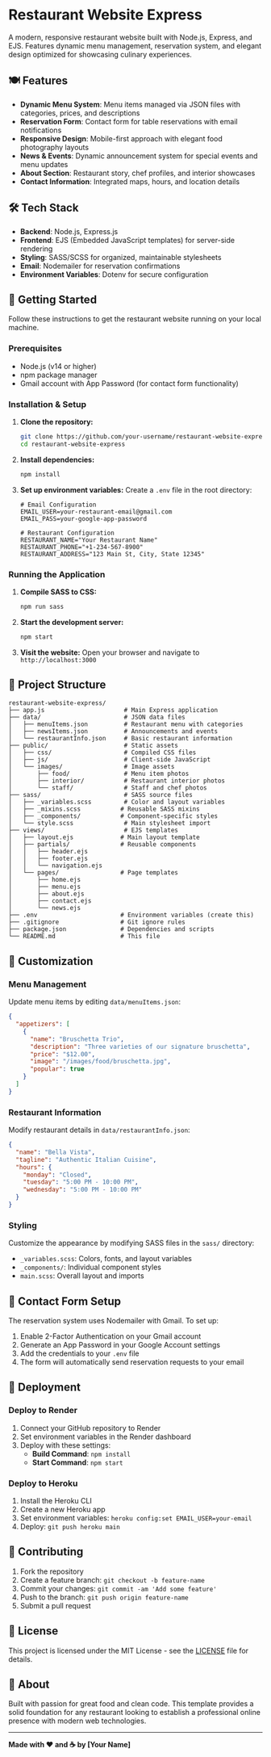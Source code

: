 # Restaurant Website Express

A modern, responsive restaurant website built with Node.js, Express, and EJS. Features dynamic menu management, reservation system, and elegant design optimized for showcasing culinary experiences.

## 🍽️ Features

- **Dynamic Menu System**: Menu items managed via JSON files with categories, prices, and descriptions
- **Reservation Form**: Contact form for table reservations with email notifications
- **Responsive Design**: Mobile-first approach with elegant food photography layouts
- **News & Events**: Dynamic announcement system for special events and menu updates
- **About Section**: Restaurant story, chef profiles, and interior showcases
- **Contact Information**: Integrated maps, hours, and location details

## 🛠️ Tech Stack

- **Backend**: Node.js, Express.js
- **Frontend**: EJS (Embedded JavaScript templates) for server-side rendering
- **Styling**: SASS/SCSS for organized, maintainable stylesheets
- **Email**: Nodemailer for reservation confirmations
- **Environment Variables**: Dotenv for secure configuration

## 🚀 Getting Started

Follow these instructions to get the restaurant website running on your local machine.

### Prerequisites

- Node.js (v14 or higher)
- npm package manager
- Gmail account with App Password (for contact form functionality)

### Installation & Setup

1. **Clone the repository:**
   ```bash
   git clone https://github.com/your-username/restaurant-website-express.git
   cd restaurant-website-express
   ```

2. **Install dependencies:**
   ```bash
   npm install
   ```

3. **Set up environment variables:**
   Create a `.env` file in the root directory:
   ```env
   # Email Configuration
   EMAIL_USER=your-restaurant-email@gmail.com
   EMAIL_PASS=your-google-app-password
   
   # Restaurant Configuration
   RESTAURANT_NAME="Your Restaurant Name"
   RESTAURANT_PHONE="+1-234-567-8900"
   RESTAURANT_ADDRESS="123 Main St, City, State 12345"
   ```

### Running the Application

1. **Compile SASS to CSS:**
   ```bash
   npm run sass
   ```

2. **Start the development server:**
   ```bash
   npm start
   ```

3. **Visit the website:**
   Open your browser and navigate to `http://localhost:3000`

## 📁 Project Structure

```
restaurant-website-express/
├── app.js                      # Main Express application
├── data/                       # JSON data files
│   ├── menuItems.json          # Restaurant menu with categories
│   ├── newsItems.json          # Announcements and events
│   └── restaurantInfo.json     # Basic restaurant information
├── public/                     # Static assets
│   ├── css/                    # Compiled CSS files
│   ├── js/                     # Client-side JavaScript
│   └── images/                 # Image assets
│       ├── food/               # Menu item photos
│       ├── interior/           # Restaurant interior photos
│       └── staff/              # Staff and chef photos
├── sass/                       # SASS source files
│   ├── _variables.scss         # Color and layout variables
│   ├── _mixins.scss           # Reusable SASS mixins
│   ├── _components/           # Component-specific styles
│   └── style.scss              # Main stylesheet import
├── views/                      # EJS templates
│   ├── layout.ejs             # Main layout template
│   ├── partials/              # Reusable components
│   │   ├── header.ejs
│   │   ├── footer.ejs
│   │   └── navigation.ejs
│   └── pages/                 # Page templates
│       ├── home.ejs
│       ├── menu.ejs
│       ├── about.ejs
│       ├── contact.ejs
│       └── news.ejs
├── .env                       # Environment variables (create this)
├── .gitignore                 # Git ignore rules
├── package.json               # Dependencies and scripts
└── README.md                  # This file
```

## 🎨 Customization

### Menu Management
Update menu items by editing `data/menuItems.json`:
```json
{
  "appetizers": [
    {
      "name": "Bruschetta Trio",
      "description": "Three varieties of our signature bruschetta",
      "price": "$12.00",
      "image": "/images/food/bruschetta.jpg",
      "popular": true
    }
  ]
}
```

### Restaurant Information
Modify restaurant details in `data/restaurantInfo.json`:
```json
{
  "name": "Bella Vista",
  "tagline": "Authentic Italian Cuisine",
  "hours": {
    "monday": "Closed",
    "tuesday": "5:00 PM - 10:00 PM",
    "wednesday": "5:00 PM - 10:00 PM"
  }
}
```

### Styling
Customize the appearance by modifying SASS files in the `sass/` directory:
- `_variables.scss`: Colors, fonts, and layout variables
- `_components/`: Individual component styles
- `main.scss`: Overall layout and imports

## 📧 Contact Form Setup

The reservation system uses Nodemailer with Gmail. To set up:

1. Enable 2-Factor Authentication on your Gmail account
2. Generate an App Password in your Google Account settings
3. Add the credentials to your `.env` file
4. The form will automatically send reservation requests to your email

## 🚀 Deployment

### Deploy to Render
1. Connect your GitHub repository to Render
2. Set environment variables in the Render dashboard
3. Deploy with these settings:
   - **Build Command**: `npm install`
   - **Start Command**: `npm start`

### Deploy to Heroku
1. Install the Heroku CLI
2. Create a new Heroku app
3. Set environment variables: `heroku config:set EMAIL_USER=your-email`
4. Deploy: `git push heroku main`

## 🤝 Contributing

1. Fork the repository
2. Create a feature branch: `git checkout -b feature-name`
3. Commit your changes: `git commit -am 'Add some feature'`
4. Push to the branch: `git push origin feature-name`
5. Submit a pull request

## 📄 License

This project is licensed under the MIT License - see the [LICENSE](LICENSE) file for details.

## 🍴 About

Built with passion for great food and clean code. This template provides a solid foundation for any restaurant looking to establish a professional online presence with modern web technologies.

---

**Made with ❤️ and ☕ by [Your Name]**